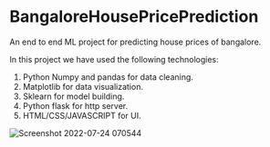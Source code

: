 # BangaloreHousePricePrediction

An end to end ML project for predicting house prices of bangalore.

In this project we have used the following technologies:
1. Python Numpy and pandas for data cleaning.
2. Matplotlib for data visualization.
3. Sklearn for model building.
4. Python flask for http server.
5. HTML/CSS/JAVASCRIPT for UI.


![Screenshot 2022-07-24 070544](https://user-images.githubusercontent.com/78157997/180628713-f4819329-9f02-43b0-b801-901e4008e382.png)
